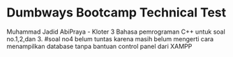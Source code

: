 # Dumbways Bootcamp Technical Test
Muhammad Jadid AbiPraya - Kloter 3
Bahasa pemrograman C++ untuk soal no.1,2,dan 3.
#soal no4 belum tuntas karena masih belum mengerti cara menampilkan database tanpa bantuan control panel dari XAMPP
